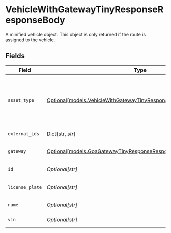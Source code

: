 # VehicleWithGatewayTinyResponseResponseBody

 A minified vehicle object. This object is only returned if the route is assigned to the vehicle.


## Fields

| Field                                                                                                                                    | Type                                                                                                                                     | Required                                                                                                                                 | Description                                                                                                                              | Example                                                                                                                                  |
| ---------------------------------------------------------------------------------------------------------------------------------------- | ---------------------------------------------------------------------------------------------------------------------------------------- | ---------------------------------------------------------------------------------------------------------------------------------------- | ---------------------------------------------------------------------------------------------------------------------------------------- | ---------------------------------------------------------------------------------------------------------------------------------------- |
| `asset_type`                                                                                                                             | [Optional[models.VehicleWithGatewayTinyResponseResponseBodyAssetType]](../models/vehiclewithgatewaytinyresponseresponsebodyassettype.md) | :heavy_minus_sign:                                                                                                                       | The type of the asset.  Valid values: `uncategorized`, `trailer`, `equipment`, `unpowered`, `vehicle`                                    | vehicle                                                                                                                                  |
| `external_ids`                                                                                                                           | Dict[str, *str*]                                                                                                                         | :heavy_minus_sign:                                                                                                                       | A map of external ids                                                                                                                    |                                                                                                                                          |
| `gateway`                                                                                                                                | [Optional[models.GoaGatewayTinyResponseResponseBody]](../models/goagatewaytinyresponseresponsebody.md)                                   | :heavy_minus_sign:                                                                                                                       | A minified gateway object                                                                                                                |                                                                                                                                          |
| `id`                                                                                                                                     | *Optional[str]*                                                                                                                          | :heavy_minus_sign:                                                                                                                       | ID of the vehicle                                                                                                                        | 494123                                                                                                                                   |
| `license_plate`                                                                                                                          | *Optional[str]*                                                                                                                          | :heavy_minus_sign:                                                                                                                       | The license plate of the vehicle.                                                                                                        | 6SAM123                                                                                                                                  |
| `name`                                                                                                                                   | *Optional[str]*                                                                                                                          | :heavy_minus_sign:                                                                                                                       | Name of the vehicle                                                                                                                      | Fleet Truck #1                                                                                                                           |
| `vin`                                                                                                                                    | *Optional[str]*                                                                                                                          | :heavy_minus_sign:                                                                                                                       | The VIN of the vehicle.                                                                                                                  | 1GBJ6P1B2HV112765                                                                                                                        |